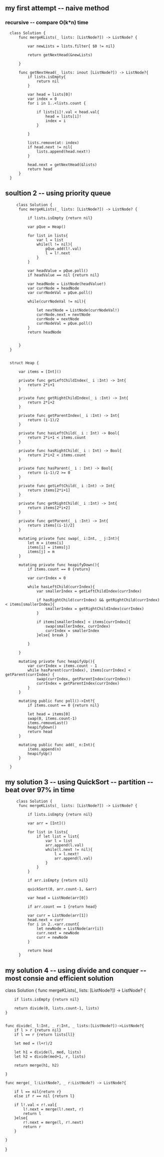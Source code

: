 ## my first attempt -- naive method
### recursive -- compare O(k*n) time
      class Solution {
          func mergeKLists(_ lists: [ListNode?]) -> ListNode? { 

              var newLists = lists.filter{ $0 != nil}

              return getNextHead(&newLists)

          }

          func getNextHead(_ lists: inout [ListNode?]) -> ListNode?{
              if lists.isEmpty{
                  return nil
              }

              var head = lists[0]!
              var index = 0
              for i in 1..<lists.count {

                  if lists[i]!.val < head.val{
                      head = lists[i]!
                      index = i
                  }

              }

              lists.remove(at: index)
              if head.next != nil{
                  lists.append(head.next!)
              }

              head.next = getNextHead(&lists)
              return head
          }
      }
      
   
   ## soultion 2 -- using priority queue
   
         class Solution {
          func mergeKLists(_ lists: [ListNode?]) -> ListNode? { 

              if lists.isEmpty {return nil}

              var pQue = Heap()

              for list in lists{
                  var l = list
                  while(l != nil){
                      pQue.add(l!.val)
                      l = l!.next
                  }
              }

              var headValue = pQue.poll()
              if headValue == nil {return nil}

              var headNode = ListNode(headValue!)
              var currNode = headNode
              var currNodeVal = pQue.poll()

              while(currNodeVal != nil){

                  let nextNode = ListNode(currNodeVal!)
                  currNode.next = nextNode
                  currNode = nextNode
                  currNodeVal = pQue.poll()
              }
              return headNode


          }
      }


      struct Heap {

          var items = [Int]()

          private func getLeftChildIndex(_ i :Int) -> Int{
              return 2*i+1
          }

          private func getRightChildIndex(_ i :Int) -> Int{
              return 2*i+2
          }

          private func getParentIndex(_ i :Int) -> Int{
              return (i-1)/2
          }

          private func hasLeftChild(_ i : Int) -> Bool{
              return 2*i+1 < items.count
          }

          private func hasRightChild(_ i : Int) -> Bool{
              return 2*i+2 < items.count
          }

          private func hasParent(_ i : Int) -> Bool{
              return (i-1)/2 >= 0
          }

          private func getLeftChild(_ i :Int) -> Int{
              return items[2*i+1]
          }

          private func getRightChild(_ i :Int) -> Int{
              return items[2*i+2]
          }

          private func getParent(_ i :Int) -> Int{
              return items[(i-1)/2]
          }

          mutating private func swap(_ i:Int, _ j:Int){
              let m = items[i]
              items[i] = items[j]
              items[j] = m
          }

          mutating private func heapifyDown(){
              if items.count == 0 {return}

              var currIndex = 0

              while hasLeftChild(currIndex){
                  var smallerIndex = getLeftChildIndex(currIndex)

                  if hasRightChild(currIndex) && getRightChild(currIndex) < items[smallerIndex]{
                      smallerIndex = getRightChildIndex(currIndex)
                  }

                  if items[smallerIndex] < items[currIndex]{
                      swap(smallerIndex, currIndex)
                      currIndex = smallerIndex
                  }else{ break }

              }

          }

          mutating private func heapifyUp(){
              var currIndex = items.count - 1 
              while hasParent(currIndex), items[currIndex] < getParent(currIndex) {
                  swap(currIndex, getParentIndex(currIndex))
                  currIndex = getParentIndex(currIndex)
              }
          }

          mutating public func poll()->Int?{
              if items.count == 0 {return nil}

              let head = items[0]
              swap(0, items.count-1)
              items.removeLast()
              heapifyDown()
              return head
          }

          mutating public func add(_ n:Int){
              items.append(n)
              heapifyUp()
          }

      }
   
   ## my solution 3 -- using QuickSort -- partition -- beat over 97% in time
         class Solution {
          func mergeKLists(_ lists: [ListNode?]) -> ListNode? { 

              if lists.isEmpty {return nil}

              var arr = [Int]()

              for list in lists{
                  if let list = list{
                      var l = list
                      arr.append(l.val)
                      while(l.next != nil){
                          l = l.next!
                          arr.append(l.val)
                      }
                  }
              }

              if arr.isEmpty {return nil}

              quickSort(0, arr.count-1, &arr)

              var head = ListNode(arr[0])

              if arr.count == 1 {return head}

              var curr = ListNode(arr[1])
              head.next = curr
              for i in 2..<arr.count{
                  let newNode = ListNode(arr[i])
                  curr.next = newNode
                  curr = newNode
              }

              return head
          }
   
   ## my solution 4 -- using divide and conquer -- most consie and efficient solution
   class Solution {
    func mergeKLists(_ lists: [ListNode?]) -> ListNode? { 
        
        if lists.isEmpty {return nil}

        return divide(0, lists.count-1, lists)
    }


    func divide(_ l:Int, _ r:Int, _ lists:[ListNode?])->ListNode?{
        if l > r {return nil}
        if l == r {return lists[l]}

        let med = (l+r)/2

        let h1 = divide(l, med, lists)
        let h2 = divide(med+1, r, lists)

        return merge(h1, h2)

    }

    func merge(_ l:ListNode?, _ r:ListNode?) -> ListNode?{

        if l == nil{return r}
        else if r == nil {return l}

        if l!.val < r!.val{
            l!.next = merge(l!.next, r)
            return l
        }else{
            r!.next = merge(l, r!.next)
            return r
        }

    }

   }
   
